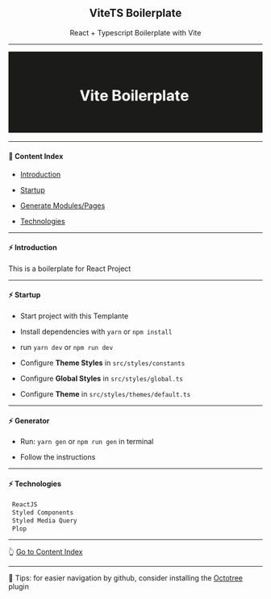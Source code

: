 <h2 align="center">ViteTS Boilerplate</h2>
<p align="center">React + Typescript Boilerplate with Vite</p>

---

<p align="center">
  <img src="https://github.com/lipex360x/ViteTS-Boilerplate/blob/main/assets/screen.png" />
</p>

---

#### :bookmark_tabs: Content Index

- [Introduction](#zap-introduction)

- [Startup](#zap-startup)

- [Generate Modules/Pages](#zap-generator)

- [Technologies](#zap-technologies)

---

#### :zap: Introduction

This is a boilerplate for React Project

---

#### :zap: Startup

- Start project with this Templante

- Install dependencies with `yarn` or `npm install`

- run `yarn dev` or `npm run dev`

- Configure **Theme Styles** in `src/styles/constants`

- Configure **Global Styles** in `src/styles/global.ts`

- Configure **Theme** in `src/styles/themes/default.ts`

---

#### :zap: Generator

- Run: `yarn gen` or `npm run gen` in terminal

- Follow the instructions

---

#### :zap: Technologies

```
 ReactJS
 Styled Components
 Styled Media Query
 Plop
```

---

:point_up_2: [Go to Content Index](#bookmark_tabs-content-index)

---

:pushpin: Tips: for easier navigation by github, consider installing the [Octotree](https://chrome.google.com/webstore/detail/octotree-github-code-tree/bkhaagjahfmjljalopjnoealnfndnagc) plugin
